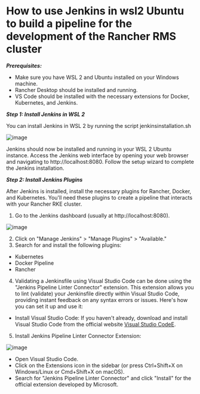 
# **How to use Jenkins in wsl2 Ubuntu to build a pipeline for the development of the Rancher RMS cluster**

***Prerequisites:***

- Make sure you have WSL 2 and Ubuntu installed on your Windows machine.
- Rancher Desktop should be installed and running.
- VS Code should be installed with the necessary extensions for Docker, Kubernetes, and Jenkins.

***Step 1: Install Jenkins in WSL 2***

You can install Jenkins in WSL 2 by running the script jenkinsinstallation.sh

![image](https://github.com/lherbeng/cluster-dev/assets/72662912/1e17ddbb-2399-4cbd-b140-781a195b093b)


Jenkins should now be installed and running in your WSL 2 Ubuntu instance. Access the Jenkins web interface by opening your web browser and navigating to http://localhost:8080. Follow the setup wizard to complete the Jenkins installation.

***Step 2: Install Jenkins Plugins***

After Jenkins is installed, install the necessary plugins for Rancher, Docker, and Kubernetes. You'll need these plugins to create a pipeline that interacts with your Rancher RKE cluster.

1. Go to the Jenkins dashboard (usually at http://localhost:8080).

![image](https://github.com/lherbeng/cluster-dev/assets/72662912/a62e095c-d6da-4081-a1cd-5b52d5c06d05)

2. Click on "Manage Jenkins" > "Manage Plugins" > "Available."
3. Search for and install the following plugins:
   
- Kubernetes
- Docker Pipeline
- Rancher

4. Validating a Jenkinsfile using Visual Studio Code can be done using the "Jenkins Pipeline Linter Connector" extension. This extension allows you to lint (validate) your Jenkinsfile directly within Visual Studio Code, providing instant feedback on any syntax errors or issues. Here's how you can set it up and use it:

- Install Visual Studio Code: If you haven't already, download and install Visual Studio Code from the official website [Visual Studio CodeE](https://code.visualstudio.com/).

5. Install Jenkins Pipeline Linter Connector Extension:

![image](https://github.com/lherbeng/cluster-dev/assets/72662912/10663d46-f179-47d3-b9b5-7640f1becbcf)


- Open Visual Studio Code.
- Click on the Extensions icon in the sidebar (or press Ctrl+Shift+X on Windows/Linux or Cmd+Shift+X on macOS).
- Search for "Jenkins Pipeline Linter Connector" and click "Install" for the official extension developed by Microsoft.
